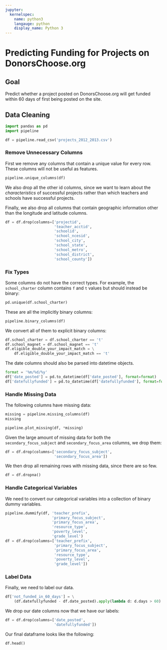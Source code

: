 ```yaml
---
jupyter:
  kernelspec:
    name: python3
    langauge: python
    display_name: Python 3
---
```


# Predicting Funding for Projects on DonorsChoose.org
## Goal
Predict whether a project posted on DonorsChoose.org will get funded within 60
days of first being posted on the site.

## Data Cleaning
```python
import pandas as pd
import pipeline

df = pipeline.read_csv('projects_2012_2013.csv')
```

### Remove Unnecessary Columns
First we remove any columns that contain a unique value for every row. These
columns will not be useful as features.

```python
pipeline.unique_columns(df)
```
We also drop all the other id columns, since we want to learn about the
_characteristics_ of successful projects rather than which teachers and schools
have successful projects.

Finally, we also drop all columns that contain geographic information other
than the longitude and latitude columns.

```python
df = df.drop(columns=['projectid',
                      'teacher_acctid',
                      'schoolid',
                      'school_ncesid',
                      'school_city',
                      'school_state',
                      'school_metro',
                      'school_district',
                      'school_county'])
```

### Fix Types
Some columns do not have the correct types. For example, the `school_charter`
column contains `f` and `t` values but should instead be binary:
```python
pd.unique(df.school_charter)
```

These are all the implicitly binary columns:
```python
pipeline.binary_columns(df)
```

We convert all of them to explicit binary columns:
```python
df.school_charter = df.school_charter == 't'
df.school_magnet = df.school_magnet == 't'
df.eligible_double_your_impact_match = \
    df.eligible_double_your_impact_match == 't'
```

The date columns should also be parsed into datetime objects.
```python
format = '%m/%d/%y'
df['date_posted'] = pd.to_datetime(df['date_posted'], format=format)
df['datefullyfunded'] = pd.to_datetime(df['datefullyfunded'], format=format)
```

### Handle Missing Data
The following columns have missing data:
```python
missing = pipeline.missing_columns(df)
missing
```

```python
pipeline.plot_missing(df, *missing)
```

Given the large amount of missing data for both the `secondary_focus_subject`
and `secondary_focus_area` columns, we drop them:
```python
df = df.drop(columns=['secondary_focus_subject',
                      'secondary_focus_area'])
```

We then drop all remaining rows with missing data, since there are so few.
```python
df = df.dropna()
```

### Handle Categorical Variables
We need to convert our categorical variables into a collection of binary dummy
variables.

```python
pipeline.dummify(df, 'teacher_prefix',
                     'primary_focus_subject',
                     'primary_focus_area',
                     'resource_type',
                     'poverty_level',
                     'grade_level')
df = df.drop(columns=['teacher_prefix',
                      'primary_focus_subject',
                      'primary_focus_area',
                      'resource_type',
                      'poverty_level',
                      'grade_level'])
```

### Label Data
Finally, we need to label our data.

```python
df['not_funded_in_60_days'] = \
    (df.datefullyfunded - df.date_posted).apply(lambda d: d.days > 60)
```

We drop our date columns now that we have our labels:
```python
df = df.drop(columns=['date_posted',
                      'datefullyfunded'])
```

Our final dataframe looks like the following:
```python
df.head()
```

